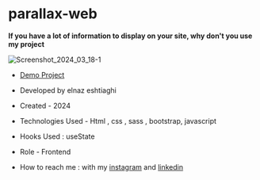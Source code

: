 # parallax-web

**If you have a lot of information to display on your site, why don't you use my project**

![Screenshot_2024_03_18-1](https://github.com/elnaz-eshtiaghi/2nd-parallax-web/assets/146030206/2f7950e1-38d6-4364-8503-58aff7a74c6e)

- [Demo Project]( https://elnaz-eshtiaghi.github.io/personal-web/)

- Developed by elnaz eshtiaghi

- Created - 2024

- Technologies Used - Html , css , sass , bootstrap, javascript

- Hooks Used : useState 

- Role - Frontend

- How to reach me : with my [instagram](https://www.instagram.com/elnaz_eshtiaghi) and [linkedin](https://www.linkedin.com/in/elnaz-eshtiaghi-936832290/)
